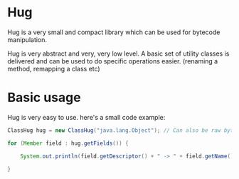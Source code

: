 Hug
===

Hug is a very small and compact library which can be used for bytecode manipulation.

Hug is very abstract and very, very low level. A basic set of utility classes is delivered
and can be used to do specific operations easier. (renaming a method, remapping a class etc)

Basic usage
===========

Hug is very easy to use. here's a small code example:

```Java
ClassHug hug = new ClassHug("java.lang.Object"); // Can also be raw bytes or an inputstream

for (Member field : hug.getFields()) {

    System.out.println(field.getDescriptor() + " -> " + field.getName());

}

```